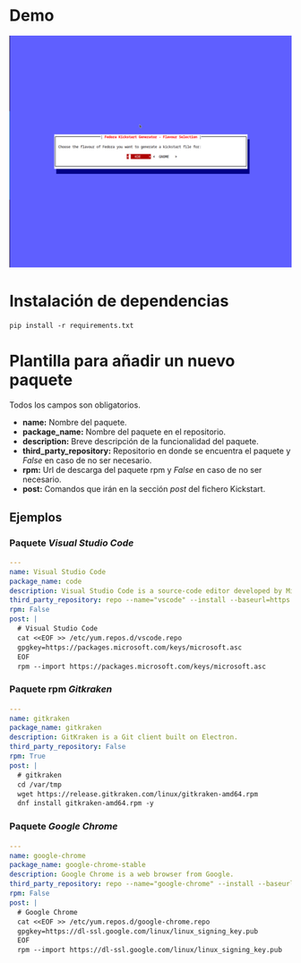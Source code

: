 # Demo
![Demo video](assets/video.gif)

# Instalación de dependencias

```
pip install -r requirements.txt 
```

# Plantilla para añadir un nuevo paquete
Todos los campos son obligatorios.
- **name:** Nombre del paquete.
- **package_name:** Nombre del paquete en el repositorio.
- **description:** Breve descripción de la funcionalidad del paquete.
- **third_party_repository:** Repositorio en donde se encuentra el paquete y *False* en caso de no ser necesario.
- **rpm:** Url de descarga del paquete rpm y *False* en caso de no ser necesario.
- **post:** Comandos que irán en la sección *post* del fichero Kickstart.

## Ejemplos

### Paquete *Visual Studio Code*

```yaml
---
name: Visual Studio Code
package_name: code
description: Visual Studio Code is a source-code editor developed by Microsoft.
third_party_repository: repo --name="vscode" --install --baseurl=https://packages.microsoft.com/yumrepos/vscode --cost=0
rpm: False
post: |
  # Visual Studio Code
  cat <<EOF >> /etc/yum.repos.d/vscode.repo
  gpgkey=https://packages.microsoft.com/keys/microsoft.asc
  EOF
  rpm --import https://packages.microsoft.com/keys/microsoft.asc
```

### Paquete rpm *Gitkraken*

```yaml
---
name: gitkraken 
package_name: gitkraken
description: GitKraken is a Git client built on Electron.
third_party_repository: False
rpm: True
post: |
  # gitkraken
  cd /var/tmp
  wget https://release.gitkraken.com/linux/gitkraken-amd64.rpm
  dnf install gitkraken-amd64.rpm -y
```

### Paquete *Google Chrome*

```yaml
---
name: google-chrome
package_name: google-chrome-stable
description: Google Chrome is a web browser from Google.
third_party_repository: repo --name="google-chrome" --install --baseurl=https://dl.google.com/linux/chrome/rpm/stable/$basearch --cost=0
rpm: False
post: |
  # Google Chrome
  cat <<EOF >> /etc/yum.repos.d/google-chrome.repo
  gpgkey=https://dl-ssl.google.com/linux/linux_signing_key.pub
  EOF
  rpm --import https://dl-ssl.google.com/linux/linux_signing_key.pub
```
